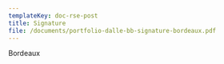 ```yaml
---
templateKey: doc-rse-post
title: Signature
file: /documents/portfolio-dalle-bb-signature-bordeaux.pdf
---
```

B﻿ordeaux